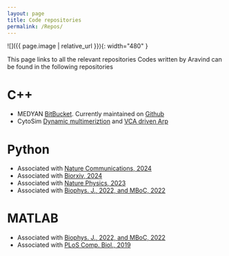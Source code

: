 ```yaml
---
layout: page
title: Code repositories
permalink: /Repos/
---
```


![]({{ page.image | relative_url  }}){: width="480" }

This page links to all the relevant repositories 
Codes written by Aravind can be found in the following repositories

# C++
* MEDYAN [BitBucket](https://bitbucket.org/jkomianos/medyan/src/master/). Currently maintained on [Github](https://github.com/medyan-dev/medyan-public)
* CytoSim [Dynamic multimeriztion](https://github.com/RangamaniLabUCSD/Dynamic_multimerization) and [VCA driven Arp](https://github.com/achansek/CytoSim_VASP_Arp_VCA)

# Python
* Associated with [Nature Communications, 2024](https://github.com/RangamaniLabUCSD/VASP_droplet_CytoSim)
* Associated with [Biorxiv, 2024](https://github.com/RangamaniLabUCSD/FBP_NWASP_Nanopillar)
* Associated with [Nature Physics, 2023](https://github.com/achansek/VASPDroplet)
* Associated with [Biophys. J., 2022, and MBoC, 2022](https://github.com/achansek/MEDYANArp23_2021/tree/main/src)

# MATLAB
* Associated with [Biophys. J., 2022, and MBoC, 2022](https://github.com/achansek/MEDYANArp23_2021/tree/main/src)
* Associated with [PLoS Comp. Biol., 2019](https://github.com/achansek/readMEDYANtraj)
